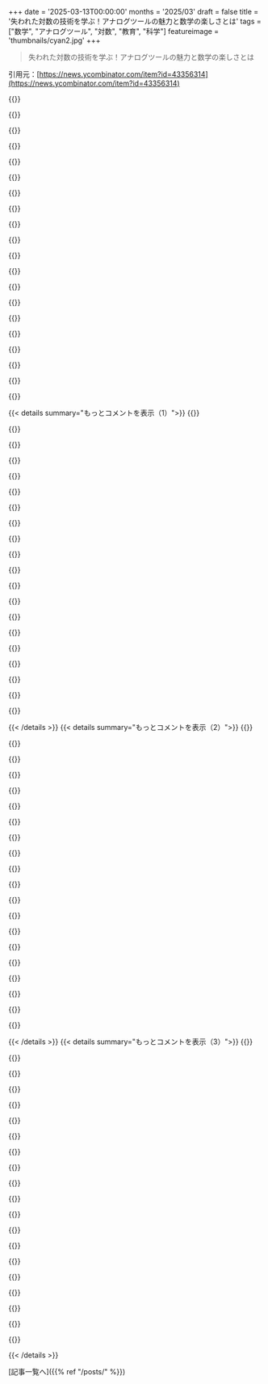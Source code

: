 +++
date = '2025-03-13T00:00:00'
months = '2025/03'
draft = false
title = '失われた対数の技術を学ぶ！アナログツールの魅力と数学の楽しさとは'
tags = ["数学", "アナログツール", "対数", "教育", "科学"]
featureimage = 'thumbnails/cyan2.jpg'
+++

> 失われた対数の技術を学ぶ！アナログツールの魅力と数学の楽しさとは

引用元：[https://news.ycombinator.com/item?id=43356314](https://news.ycombinator.com/item?id=43356314)

{{<matomeQuote body="対数の本来の動機を考えると、学校で教えられるよりも納得できることが多いよね。ナピエが直面した大きな天文観測の乗算問題を簡単にするための関数形、f(ab)＝f(a)＋f(b)がどうして特定の関数群につながるのかを考えると、対数がどこにでも現れる理由がよくわかる。これに対し、対数を指数関数の逆として教えるスタイルはフラストレーションを感じることも。教える際には、その問題を解決するために著者が何を使っていたかを考えると、数学を学ぶのがもっと面白くなると思う。" userName="dkislyuk" createdAt="2025-03-13T21:26:28" color="#ff33a1">}}

{{<matomeQuote body="Toeplitzは『Calculus: The Genetic Approach』を書いていて、数学の歴史的発展を通じて説明するアプローチが広く使われているみたい。フェリックス・クラインも言っているけど、学習者は小さなスケールで常に科学が大きなスケールで経験した発展を繰り返す必要があるよね。" userName="madars" createdAt="2025-03-14T00:34:18" color="#45d325">}}

{{<matomeQuote body="このスタイルは高度なコンピュータ教育にも役立つと思う。アーキテクチャがどこからともなく出てくるようには思わない方が良い。機械式計算やユニットレコード機器から始めるのがすごく理にかなってる。そして、ユニットレコード機器は本当にクールだった。" userName="twbarr" createdAt="2025-03-14T07:23:54" color="">}}

{{<matomeQuote body="すごいね。でも、最初の職場で細かいことに注意を払った人は多くなかった。私の周りでチャネルプログラミングに挑戦したのは2人だけだったよ。" userName="blame-troi" createdAt="2025-03-14T13:22:34" color="">}}

{{<matomeQuote body="数学を年表順に扱った本やコースがあればいいのにと思う。歴史の初めからの数学的トピックと、ピタゴラスの定理、ユークリッド幾何学、代数、微積分、集合論、数論の順に学んでいきたいな。でも、多分そういうのはすでにあるのかもしれないけど、あまり調べてない。" userName="b0afc375b5" createdAt="2025-03-14T04:12:45" color="">}}

{{<matomeQuote body="Lancelot Hogbenの『Mathematics for the Million』は、数学とその歴史を扱っていて、なぜそれが何世紀にもわたって発展したのかを解説してる面白い本だよ。まず数字、その後幾何学、算術、三角法、代数、対数、微積分の順に進むから、すごく興味深いと思う。" userName="spc476" createdAt="2025-03-14T06:42:51" color="">}}

{{<matomeQuote body="私も同じことを言おうと思ってた！何年も前に買ったけど、特定のアル・アインシュタインの引用が裏表紙にある数学の本って、そうそうないよね。モリス・クラインの『Mathematics for the Nonmathematician』も似たようなアプローチをとっていると思う。他にも、チャールズ・ペッツォールドの『Code』やジェームズ・グレイクの『The Information』もおすすめ。全体的ではないけど、重要な数学的洞察が時系列で扱われているから。" userName="SoleilAbsolu" createdAt="2025-03-14T17:01:31" color="#ff33a1">}}

{{<matomeQuote body="その気持ちはわかるけど、はっきりとした歴史的年代順ではないよね。例えば、古代エジプト人はピタゴラス以前に代数と微積分に取り組んでいた部分があるし、中国やインドは全然異なる年代を持っているから。" userName="twelvechairs" createdAt="2025-03-14T05:05:10" color="">}}

{{<matomeQuote body="意味のある年代順を選ぶべきだね。西洋の考えがどのように積み重なってきたのかは見えるけど、古代エジプト人や中国のアイデアの発展はよくわからないから、学習者に説明するのは難しい。もしその単一の世界観が学習者の展望を歪めるのが気になるなら、その時代の他の文化からの似たようなアイデアについても説明できるし、興味深い考え方を促すチャンスになるよ。" userName="PaulRobinson" createdAt="2025-03-14T08:45:10" color="">}}

{{<matomeQuote body="これは昨日HNで議論されてて、かなりの好評を買ってたよ：＞”これがどういうものか知っておくと、教えるときに役立つかも。”" userName="vonneumannstan" createdAt="2025-03-14T14:18:34" color="">}}

{{<matomeQuote body="ストレートラインの概念から始まって、最終的にストリング理論まで辿り着く本だよ。Roger PenroseのThe Road To Realityは、ほんとに素晴らしい本で、今でも挑戦され続けてる。" userName="markstock" createdAt="2025-03-14T13:06:05" color="#38d3d3">}}

{{<matomeQuote body="数学の記法について何も知らなくても大丈夫な本があれば良いスタートになると思う。3冊数学の本買ったけど、どれも最初の章でやめちゃったんだ。" userName="zwnow" createdAt="2025-03-14T07:13:52" color="">}}

{{<matomeQuote body="ちょっと間接的だけど、これが君の探してるものに合うかもね。https://bogart.openmathbooks.org/ctgd/ctgd.html<br>そして、”Mathematical Notation: A Guide for Engineers and Scientists”って本も見つけたんだけど、君の問題に直接応えてるみたい。" userName="-__---____-ZXyw" createdAt="2025-03-14T13:13:45" color="">}}

{{<matomeQuote body="問題は、すべての記法を明示的に学びたくないんだ。リアルな世界で使う関連トピックを徐々に学んでいきたい。" userName="zwnow" createdAt="2025-03-14T13:25:49" color="">}}

{{<matomeQuote body="ちょっと確認させて。記法を全くスキップしたいのか、それとも理解を助けるものがもっと欲しいのかい？" userName="BobaFloutist" createdAt="2025-03-16T17:22:09" color="">}}

{{<matomeQuote body="最近、Mathematics for the Nonmathematicianって本を読んだよ。歴史的な発展が詳しく書かれていて、数学者たちのキャラクターも描かれてるから、理解が深まるね。" userName="codesuki" createdAt="2025-03-14T12:10:20" color="#38d3d3">}}

{{<matomeQuote body="Devlinの本、”Mathematics: The Science of Patterns”も俺には似たような体験をもたらしてくれた。学校での教え方より遥かに良かったと思うよ。" userName="djmips" createdAt="2025-03-15T15:51:03" color="">}}

{{<matomeQuote body="これは中心に置くべきだと思う。”magnitude notation”を提案するよ。数学の初心者を避けるために、logarithmって言葉は使いたくないんだよね。基本的な概念が数学を簡単に、楽しくするんだから。" userName="saulpw" createdAt="2025-03-13T21:52:27" color="">}}

{{<matomeQuote body="＞私はこれを中心に据えるべきだと思う。だからこそ”magnitude notation”を提案するよ。logarithmって言葉は人を遠ざけるだけさ。結局、これが便利だと認識されるようになったら同じことになると思う。" userName="JadeNB" createdAt="2025-03-13T23:08:52" color="">}}

{{<matomeQuote body="これは^6のように書かれて、”mag 6”のように発音されるんだ。地震みたいに聞こえて、”logarithm”よりずっと簡単でかっこいいんだよね。" userName="saulpw" createdAt="2025-03-14T01:05:53" color="">}}

{{< details summary="もっとコメントを表示（1）">}}
{{<matomeQuote body="実際には「logarithm」って言う人は少なくて、「log」か自然対数は「lun」っていうのが多いよね。どっちも一音節で発音しやすいしさ。マグニチュードって概念は大事で、新しい意味を持たせると混乱しちゃうからね。" userName="seanhunter" createdAt="2025-03-16T08:59:57" color="">}}

{{<matomeQuote body="3.1mのlogは6.5。”10^6.5”は「mag 6.5」って言う。リヒタースケールでも「mag 6.5」って使われてるし、混乱があったとしても乗り越えたから、これでほぼ全てをカバーできるよ。" userName="saulpw" createdAt="2025-03-16T21:51:50" color="#ff5c5c">}}

{{<matomeQuote body="logarithmが難しそうなら、「log」って言えばいいと思うよ。これは悪くない考えだ！" userName="kzrdude" createdAt="2025-03-14T08:50:46" color="">}}

{{<matomeQuote body="これについてよく考える。数学の教育は抽象的に考える賢い人たちを引き寄せるべきだと思うけど、他の人は問題を掘り下げないと理解できなかったりするよね。" userName="agumonkey" createdAt="2025-03-13T21:56:44" color="#785bff">}}

{{<matomeQuote body="数学教育は確かに数学者を育成するためには必要だけど、抽象的に考える人向けなんだよね。カリキュラムを作ってる人が実際の数学の応用にあまり熟練していないのも気になる。" userName="II2II" createdAt="2025-03-14T01:46:48" color="">}}

{{<matomeQuote body="ぶっちゃけ、幾何学に入る前に積分計算を知っていたら楽だったな。公式のパターンをつかめる気がしていたけど、全然理解できなかったんだ。球の体積の公式を覚えるのには積分の方が簡単だったよ。" userName="BobaFloutist" createdAt="2025-03-14T02:20:19" color="#45d325">}}

{{<matomeQuote body="数学は実際の問題を考慮して教えられることが稀で、むしろそれは工学の分野だよね！" userName="BobbyTables2" createdAt="2025-03-13T23:32:05" color="">}}

{{<matomeQuote body="これが難しいところだよね。抽象と具体を異なるものとして扱うのはいつも苦労だった。両者の間で行き来することが大事なんだ。" userName="smitty1e" createdAt="2025-03-13T23:58:42" color="">}}

{{<matomeQuote body="同感だ！単位ってめっちゃ役立つ考え方だよね。最近、金融プロセスのモデルを単位で解決しようとして苦労したんだけど、”お金の色”を単位として考えたら、どの操作が妥当か考えるのが楽になった。" userName="pbronez" createdAt="2025-03-14T00:26:06" color="#45d325">}}

{{<matomeQuote body="まったく同意。この子が数学の授業で、たとえば微分を意味不明な変換のセットとして覚え、物理の授業でやっとその有用性に気づくってのは悲しいよね。プログラミングの授業も1年目でAPIをずっと覚えて、2年目でそれが絵に使えるって気づくのと似た話。" userName="fenomas" createdAt="2025-03-14T00:35:52" color="#ff5c5c">}}

{{<matomeQuote body="やっぱりログは指数の逆ってのが分かりやすいよね。10^2かける10^3は10^5になるって直感的に理解できるし、ログ表使うと足し算がスムーズだし。文章はいらないよ。ログを取って2たす3は5になるから、元に戻すと10^5だよ。" userName="meta_ai_x" createdAt="2025-03-13T22:25:04" color="#ff5733">}}

{{<matomeQuote body="インドでは11歳と12歳の時に計算機ナシでログを使って大きな掛け算や割り算を常にやってたよ。" userName="malshe" createdAt="2025-03-13T22:25:02" color="">}}

{{<matomeQuote body="ちなみに、掛け算を足し算に変える別の関数があるんだ。f(x)=x^2/2で、a*bはf(a+b)－(f(a)+f(b))になるよ。" userName="meindnoch" createdAt="2025-03-14T11:06:57" color="">}}

{{<matomeQuote body="x^2って掛け算じゃないの？" userName="secondcoming" createdAt="2025-03-14T17:40:42" color="">}}

{{<matomeQuote body="これってexp(x+y)=exp(x)exp(y)っていう性質から直接導かれるんだよ。" userName="cauliflower2718" createdAt="2025-03-13T21:46:16" color="#38d3d3">}}

{{<matomeQuote body="そうだけど、その性質はナピエにはなかったし、教える側としてはまず指数の理解が必要だよね。大きな掛け算をどう簡単にするかから入るのがいいと思う。" userName="dkislyuk" createdAt="2025-03-13T21:56:26" color="">}}

{{<matomeQuote body="教える観点からすると、最初は足し算を学んで、それを戻すために引き算；それから繰り返し足し算すなわち掛け算を学んで、それを戻すために割り算；最後は繰り返し掛け算で指数を学び、それを戻すためにログや平方根だね。" userName="kccqzy" createdAt="2025-03-13T23:22:07" color="#45d325">}}

{{<matomeQuote body="あれ、一つだけ他と違うの気づいた？" userName="BobaFloutist" createdAt="2025-03-14T02:22:31" color="">}}

{{<matomeQuote body="つまり、指数を戻すためにはログと平方根の両方が必要ってこと？それは指数演算が非可換だからだね。" userName="kccqzy" createdAt="2025-03-14T13:57:22" color="">}}

{{<matomeQuote body="これどこで知ったの？その考え方をカバーしている本があるの？" userName="coffeemug" createdAt="2025-03-14T01:13:01" color="">}}


{{< /details >}}
{{< details summary="もっとコメントを表示（2）">}}
{{<matomeQuote body="タイムリーだね！昨日スライドルールの使い方を覚えたばかりなんだ。選択肢が多すぎてちょっと戸惑ってる。スライドルールって、まるでアートみたいなものも多いよね。最近、アナログツールがデジタルインターフェースよりも意外といいことに気づいて、初稿を書くのにペンと紙を使って楽しんでる。HNには他にアナログツール好きな人いる？" userName="xelxebar" createdAt="2025-03-14T00:23:41" color="#38d3d3">}}

{{<matomeQuote body="数学のコースを受けてて、アナログツールに興味が出てきたよ。Hacker NewsでSoroban、日本の算盤に興味を持たされたんだ。今でも驚異的な計算速度を訓練するのに使われてるみたいだね。" userName="Rendello" createdAt="2025-03-14T01:26:16" color="">}}

{{<matomeQuote body="同じような感じだね。実は日本の算盤を2つ持っていて、基礎は知ってる。トップパフォーマーは魔法みたいで、すごく速く計算できるよ。" userName="xelxebar" createdAt="2025-03-14T02:51:07" color="">}}

{{<matomeQuote body="結構使った？欲しいとは思うけど、使わないでデスクに放置しそうで心配。アーサー・ベンジャミンの「Secrets of Mental Math」を持っていて、そのスキルを練習したいんだけど、Sorobanを学ぶことで頭の中の計算が混乱しないか心配だな。" userName="Rendello" createdAt="2025-03-15T14:56:42" color="">}}

{{<matomeQuote body="スライドルールを何本か持っていて、毎日使ってる。特にキッチンでは、比例をスケールするのにベストなツールだよ。セットすれば、必要な比例を一瞬で読み取れるから、本当に驚いてる。キッチンの標準装備にならないのが不思議。" userName="kqr" createdAt="2025-03-14T05:45:09" color="#45d325">}}

{{<matomeQuote body="Soroban、日本の算盤。数字の表現は一つだけで、計算は簡単にできるよ。" userName="jbaber" createdAt="2025-03-14T01:47:41" color="">}}

{{<matomeQuote body="eBayに出てるよ。さっきの検索で二つ見つけた：<br>https://www.ebay.com/itm/205220626817<br><br>https://www.ebay.com/itm/156686655356<br>オリジナルの価格よりちょっと高いみたいだね。1960年には4フィートは15ドル、7フィートが25ドルだったそう。24本以上スライドルールを頼むと学校には無料だったらしいよ。" userName="7402" createdAt="2025-03-14T05:33:28" color="">}}

{{<matomeQuote body="確かに、ペンや鉛筆、（ドット）紙を使っている。違う脳の使い方になるんだよね。" userName="johnm" createdAt="2025-03-14T00:27:47" color="">}}

{{<matomeQuote body="ログ変換がデータを正規分布にする理由についての面白い洞察。自然の法則はほとんど掛け算だから、i.i.dなランダム変数を掛け合わせると、中央極限定理のおかげで対数正規分布になる。影響を与える要素の掛け算がデータになると考えると、結果的に対数正規分布になる。" userName="aquafox" createdAt="2025-03-13T22:03:58" color="#ff33a1">}}

{{<matomeQuote body="中央極限定理は独立同士の同分布でなくても成り立つよ。独立してて分散があればいいし、少し高次の条件も弱いものでOK。だから、変数同士はかなり違ってても大丈夫なんだ。" userName="H8crilA" createdAt="2025-03-13T22:40:16" color="#785bff">}}

{{<matomeQuote body="データはログ-ログスケールでプロットすると直線的になるんだよ。" userName="TrainedMonkey" createdAt="2025-03-13T22:07:05" color="">}}

{{<matomeQuote body="エンジニアの楽しみは、二重対数図で直線を見つけることだよ。" userName="wolfi1" createdAt="2025-03-14T10:14:13" color="">}}

{{<matomeQuote body="私の説明は、x軸がないところがポイントなんだよね。" userName="aquafox" createdAt="2025-03-13T22:36:30" color="">}}

{{<matomeQuote body="確かに、データをログ取ると「より正しく見える」ことが多いけど、理論的に正当化されてない場合もあるから、それが間違った結論を招くこともあるよ。" userName="kqr" createdAt="2025-03-14T06:03:10" color="#ff5c5c">}}

{{<matomeQuote body="Matt Parkerが、我々は自然にそう考えるからだって言ってたな。子供や数学に触れてない人は3って言うって。それを示すためにビーズやコインを使って説明してたけど、ちょっとわからなかった。でも、ログスケールのグラフは要注意だよ。" userName="genewitch" createdAt="2025-03-14T10:44:43" color="">}}

{{<matomeQuote body="面白い対数の事実を紹介するよ。もしXが0から1の間で一様分布するランダム変数ならば、–ln(X)/λがレートλの指数分布になるんだ。この関係は重み付きランダムサンプリングをしたり、シミュレーションのイベント時刻を生成する時に役立つよ。" userName="tmoertel" createdAt="2025-03-13T20:40:09" color="#45d325">}}

{{<matomeQuote body="この一般的な話は逆変換サンプリングって呼ばれてて、任意のランダム変数Xに対する累積分布関数Fを使うんだ。このF(X)は標準一様分布を持つよ。だから、逆のcdfを使うとF^-1(Y)=Xという風にXが得られるんだ。普通のランダム数生成にはこれが一般的だよ。" userName="pash" createdAt="2025-03-13T21:15:46" color="#ff5c5c">}}

{{<matomeQuote body="指数分布の場合はもっと進められるよ。ポアソン過程の理論を利用して、並列アルゴリズムを使ってサンプリングできるし、それを使ったSQLの例がこれだよ：SELECT * FROM Population WHERE weight > 0 ORDER BY -LN(1.0 - RANDOM()) / weight LIMIT 100。ここでは指数分布のランダム変数がORDER BY句に表示されてるんだ。" userName="tmoertel" createdAt="2025-03-13T22:01:26" color="#ff5c5c">}}

{{<matomeQuote body="すっかり忘れてた。10年以上前に書くって言ったのに、待たせちゃってごめん。自分のために書くのが主だから、時間とモチベが必要なんだ。最近までGで働いてたから時間がなかったし、内部コミュニティで満足しちゃってた。でも今は半引退だから、もっと頻繁に書くように頑張るよ。責任感を持たせてくれてありがとう！" userName="tmoertel" createdAt="2025-03-14T11:48:03" color="">}}

{{<matomeQuote body="逆変換サンプリングは正規化フローの特別なケースで、学習は不要だから。" userName="evanb" createdAt="2025-03-13T23:33:00" color="">}}


{{< /details >}}
{{< details summary="もっとコメントを表示（3）">}}
{{<matomeQuote body="これ理解するためにはどれくらい数学を勉強しなきゃいけないの？" userName="zwnow" createdAt="2025-03-13T20:44:51" color="">}}

{{<matomeQuote body="ほとんどの確率の教科書には、よく使われる分布間の関係についてちょっと触れてるよ。すぐに全体を見たいなら、John D. Cookの図が便利だよ。" userName="tmoertel" createdAt="2025-03-13T21:00:30" color="#785bff">}}

{{<matomeQuote body="あんまり役に立たないかもだけど、逆に言うと数学が全くいらないとも言えるかも！これが驚くべき事実として提示されているけど、実際にはこれが指数分布の正しい定義とも言える。x = -log(rand())/lambdaを何回もやれば、それは「何か」から来るよね？その「何か」を指数分布と呼ぼう。数学が必要なのは指数分布の密度関数を見つけることだよ。理論的には、微積分101と確率101があれば大丈夫。" userName="dynm" createdAt="2025-03-13T21:41:11" color="#ff5c5c">}}

{{<matomeQuote body="質問してくれてありがとう！でもちょっと違う質問かも。数学的概念の「依存関係グラフ」を維持してくれる人が長年いたらなと思ってた。Khan Academyがそんなことを試みてたことがあったけど、ずっと前に取り下げられたみたい。数学は、研究の最前線から離れてる限り、実現できるかもしれない分野だと思うんだ。理解できないことを指摘すれば、すでに知っている概念にさかのぼれるような感じで学べるはずだよ。" userName="jrussino" createdAt="2025-03-13T20:53:56" color="#38d3d3">}}

{{<matomeQuote body="趣味でそんなウェブサイトを作ろうと思ってたんだ。ただ数学だけじゃなくて、電気インピーダンスの理解や、エアコンの修理、パンを確実に焼くためのスキル・概念のグラフを作りたかった。情報元としては、トピックの進行や前提条件を記載したコースシラバスが使えるかも。どの概念が先に来るべきかを決める権威ではなく、教育的アプローチの違いを表せるシステムを考えてたんだ。ドメイン名探しが難しかったけど、「Tree of knowledge」dot TLDは取られてた。" userName="elevation" createdAt="2025-03-13T21:48:31" color="">}}

{{<matomeQuote body="それは、ある意味、https://mathworld.wolfram.com/の目的に近いね。少なくとも、Wikipediaよりはずっと良いよ。" userName="pvg" createdAt="2025-03-13T21:02:25" color="">}}

{{<matomeQuote body="もし見落としてなければ、これは直接確認できると思うから、特に「理解」はいらないよ。確率分布は確率密度関数（PDF）で特徴づけられるってだけ知ってれば十分。Y=-ln(X)/lambdaなら、P(Y<a)=P(-ln(X)/lambda<a)=P(X>exp(-lambda a))=1-exp(-lambda a)になる。もしZがレートパラメータlambdaを持つ指数分布なら、P(Z<a)=P(lambda exp(-lambda t)<a)=0からaまでの積分で直接計算できて、結果は1-exp(-lambda a)。同じPDFだから、同じ分布なんだ。" userName="bobbylarrybobby" createdAt="2025-03-13T21:00:22" color="#ff5c5c">}}

{{<matomeQuote body="初歩から始めるなら、西洋の教育システム全体だと、確率、対数、冪乗に到達するまでにかなりの時間がかかると思う。2+2=4だけ知ってたら、理解するには数年は遠いと思うけど、ln(exp(y))=yや、P(x>0.5)=0.5を知ってたら、追加の理解は不要だよね。GPのコメントはこの2つの極端の中間あたりだと思うけど、世の中の人々は対数や冪乗の関係や、[0, 1)の一様分布に関する知識が一般的に不足してると思う。" userName="timeinput" createdAt="2025-03-13T21:39:13" color="#ff33a1">}}

{{<matomeQuote body="中学校でログと対数表を習ったのは、たぶん11歳くらいの時だね。ナピエの骨についても少しやった気がするし、ログ表もまだどこかにあると思う。使い方を思い出すのに30分もあれば十分。" userName="dfawcus" createdAt="2025-03-13T22:12:45" color="">}}

{{<matomeQuote body="彼の本をちらっと見たけど、結構難しそうだね。中学校では簡単な算数と分数のあとにログを習ったけど、ルールを覚えれば簡単だった。使い方を忘れちゃったけど、再び覚えるのは一週間くらいの練習でいけると思う。" userName="dfawcus" createdAt="2025-03-13T22:51:57" color="#785bff">}}

{{<matomeQuote body="Khan Academyを使えば、1ヶ月から3ヶ月で理解できると思う。" userName="mixmastamyk" createdAt="2025-03-13T23:00:35" color="">}}

{{<matomeQuote body="どこから始めるかによるけど、高校の数学からなら、数時間か数日で大丈夫だと思うよ。" userName="pvg" createdAt="2025-03-13T20:50:46" color="">}}

{{<matomeQuote body="単に-log(x)を0から1の間でプロットすれば、log(x)が均一な線を指数的減衰に変えるのがわかるよ。これはMLのlog likelihood loss関数の起源でもあるんだ。" userName="wanderingmind" createdAt="2025-03-13T22:34:56" color="#785bff">}}

{{<matomeQuote body="色々な解決法があるけど、もし自分がこういうのを導出する必要があったら、計算学に目を向けるだろうね。" userName="analog31" createdAt="2025-03-14T02:46:18" color="">}}

{{<matomeQuote body="微分学と確率論の入門を勉強すれば、この内容を学ぶ準備が整うよ。高校卒業後、約2年後だね。" userName="coliveira" createdAt="2025-03-13T22:10:52" color="">}}

{{<matomeQuote body="彼らの言ってることを理解するためには、何を理解するかにもよるけど、統計学の授業があれば十分。" userName="whereismyacc" createdAt="2025-03-13T20:50:09" color="">}}

{{<matomeQuote body="なんとなく意味はわかるけど、具体的にどう使うか全然わからん。たとえば重み付きのランダムサンプルを取ったり、イベントの時間を生成するのには役立たない。なので、外国語に聞こえないから理解してるってわけじゃない。" userName="pc86" createdAt="2025-03-13T21:09:53" color="">}}

{{<matomeQuote body="ChatGPTに１８歳向けに説明してもらえば、すごく理解しやすくなるよ。" userName="carabiner" createdAt="2025-03-13T20:56:44" color="">}}

{{<matomeQuote body="CDF/PDFを書かずに理解する一つの方法：Xが指数分布でcが定数の場合、X + cもXと同じ分布になる。要するに、両方の変数は同じ「尾」を持っているってこと。これは指数分布特有の性質だよ（メモリーレスって呼ばれることもある）。同様に、Uが[0, 1]で一様分布の時、cUの分布も小さい方を条件にした場合、Uと同じになる。でも、cUが近く0でUと同じ分布なら、-ln(cU)は無限大近くで-ln(U)と同じ分布になる。だから、-ln(cU)は-cn- -ln(U)に等しいから、定数を加えても-ln(U)の尾は変わらないから、指数分布を持つってことだ。" userName="cgadski" createdAt="2025-03-14T09:48:14" color="#ff5c5c">}}

{{<matomeQuote body="LMAX Disruptorを使い始めたんだけど、キューサイズは常に2の冪乗にしないといけない。だから、計算が面倒だったからこんなのを書いた：<br>    var actualSize = Double.valueOf(Math.pow(2,  Math.ceil(Math.log(approxSize) / Math.log(2)))).intValue();<br>ちょっと冗長だけど、基本的なログのルールを使っただけ。高校で習ったけど、同僚はこの数学がすごく難しいものだと思ってたみたいだ。" userName="tombert" createdAt="2025-03-13T19:20:12" color="#45d325">}}


{{< /details >}}


[記事一覧へ]({{% ref "/posts/" %}})
